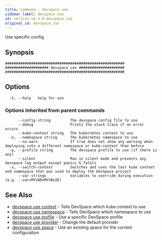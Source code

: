 ```yaml
---
title: Command - devspace use
sidebar_label: devspace use
id: version-v4.4.0-devspace_use
original_id: devspace_use
---
```



Use specific config

## Synopsis


```
#######################################################
#################### devspace use #####################
#######################################################
```
## Options

```
  -h, --help   help for use
```

### Options inherited from parent commands

```
      --config string         The devspace config file to use
      --debug                 Prints the stack trace if an error occurs
      --kube-context string   The kubernetes context to use
  -n, --namespace string      The kubernetes namespace to use
      --no-warn               If true does not show any warning when deploying into a different namespace or kube-context than before
  -p, --profile string        The devspace profile to use (if there is any)
      --silent                Run in silent mode and prevents any devspace log output except panics & fatals
  -s, --switch-context        Switches and uses the last kube context and namespace that was used to deploy the DevSpace project
      --var strings           Variables to override during execution (e.g. --var=MYVAR=MYVALUE)
```

## See Also
* [devspace use context](../../cli/commands/devspace_use_context)	 - Tells DevSpace which kube context to use
* [devspace use namespace](../../cli/commands/devspace_use_namespace)	 - Tells DevSpace which namespace to use
* [devspace use profile](../../cli/commands/devspace_use_profile)	 - Use a specific DevSpace profile
* [devspace use provider](../../cli/commands/devspace_use_provider)	 - Change the default provider
* [devspace use space](../../cli/commands/devspace_use_space)	 - Use an existing space for the current configuration
